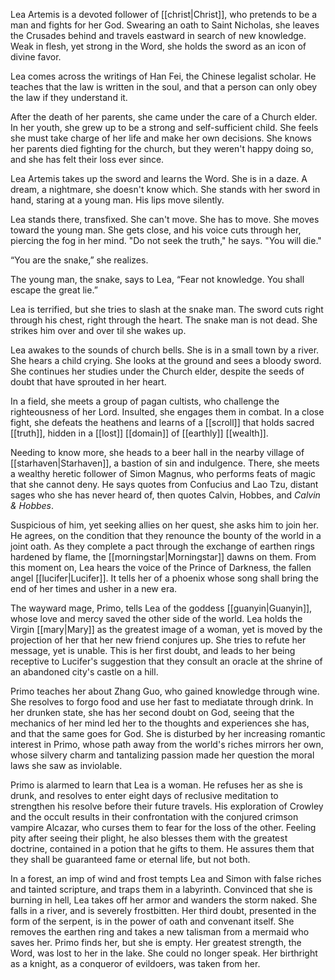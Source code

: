 Lea Artemis is a devoted follower of [[christ|Christ]], who pretends to be a man and fights for her God. Swearing an oath to Saint Nicholas, she leaves the Crusades behind and travels eastward in search of new knowledge. Weak in flesh, yet strong in the Word, she holds the sword as an icon of divine favor.

Lea comes across the writings of Han Fei, the Chinese legalist scholar. He teaches that the law is written in the soul, and that a person can only obey the law if they understand it. 

After the death of her parents, she came under the care of a Church elder. In her youth, she grew up to be a strong and self-sufficient child. She feels she must take charge of her life and make her own decisions. She knows her parents died fighting for the church, but they weren't happy doing so, and she has felt their loss ever since.

Lea Artemis takes up the sword and learns the Word. She is in a daze. A dream, a nightmare, she doesn't know which. She stands with her sword in hand, staring at a young man. His lips move silently.

Lea stands there, transfixed. She can't move. She has to move. She moves toward the young man. She gets close, and his voice cuts through her, piercing the fog in her mind. "Do not seek the truth," he says. "You will die."

“You are the snake,” she realizes.

The young man, the snake, says to Lea, “Fear not knowledge. You shall escape the great lie.”

Lea is terrified, but she tries to slash at the snake man. The sword cuts right through his chest, right through the heart. The snake man is not dead. She strikes him over and over til she wakes up.

Lea awakes to the sounds of church bells. She is in a small town by a river. She hears a child crying. She looks at the ground and sees a bloody sword. She continues her studies under the Church elder, despite the seeds of doubt that have sprouted in her heart.

In a field, she meets a group of pagan cultists, who challenge the righteousness of her Lord. Insulted, she engages them in combat. In a close fight, she defeats the heathens and learns of a [[scroll]] that holds sacred [[truth]], hidden in a [[lost]] [[domain]] of [[earthly]] [[wealth]]. 

Needing to know more, she heads to a beer hall in the nearby village of [[starhaven|Starhaven]], a bastion of sin and indulgence. There, she meets a wealthy heretic follower of Simon Magnus, who performs feats of magic that she cannot deny. He says quotes from Confucius and Lao Tzu, distant sages who she has never heard of, then quotes Calvin, Hobbes, and *Calvin & Hobbes*. 

Suspicious of him, yet seeking allies on her quest, she asks him to join her. He agrees, on the condition that they renounce the bounty of the world in a joint oath. As they complete a pact through the exchange of earthen rings hardened by flame, the [[morningstar|Morningstar]] dawns on them. From this moment on, Lea hears the voice of the Prince of Darkness, the fallen angel [[lucifer|Lucifer]]. It tells her of a phoenix whose song shall bring the end of her times and usher in a new era.

The wayward mage, Primo, tells Lea of the goddess [[guanyin|Guanyin]], whose love and mercy saved the other side of the world. Lea holds the Virgin [[mary|Mary]] as the greatest image of a woman, yet is moved by the projection of her that her new friend conjures up. She tries to refute her message, yet is unable. This is her first doubt, and leads to her being receptive to Lucifer's suggestion that they consult an oracle at the shrine of an abandoned city's castle on a hill. 

Primo teaches her about Zhang Guo, who gained knowledge through wine. She resolves to forgo food and use her fast to mediatate through drink. In her drunken state, she has her second doubt on God, seeing that the mechanics of her mind led her to the thoughts and experiences she has, and that the same goes for God. She is disturbed by her increasing romantic interest in Primo, whose path away from the world's riches mirrors her own, whose silvery charm and tantalizing passion made her question the moral laws she saw as inviolable. 

Primo is alarmed to learn that Lea is a woman. He refuses her as she is drunk, and resolves to enter eight days of reclusive meditation to strengthen his resolve before their future travels. His exploration of Crowley and the occult results in their confrontation with the conjured crimson vampire Alcazar, who curses them to fear for the loss of the other. Feeling pity after seeing their plight, he also blesses them with the greatest doctrine, contained in a potion that he gifts to them. He assures them that they shall be guaranteed fame or eternal life, but not both.

In a forest, an imp of wind and frost tempts Lea and Simon with false riches and tainted scripture, and traps them in a labyrinth. Convinced that she is burning in hell, Lea takes off her armor and wanders the storm naked. She falls in a river, and is severely frostbitten. Her third doubt, presented in the form of the serpent, is in the power of oath and convenant itself. She removes the earthen ring and takes a new talisman from a mermaid who saves her. Primo finds her, but she is empty. Her greatest strength, the Word, was lost to her in the lake. She could no longer speak. Her birthright as a knight, as a conqueror of evildoers, was taken from her.